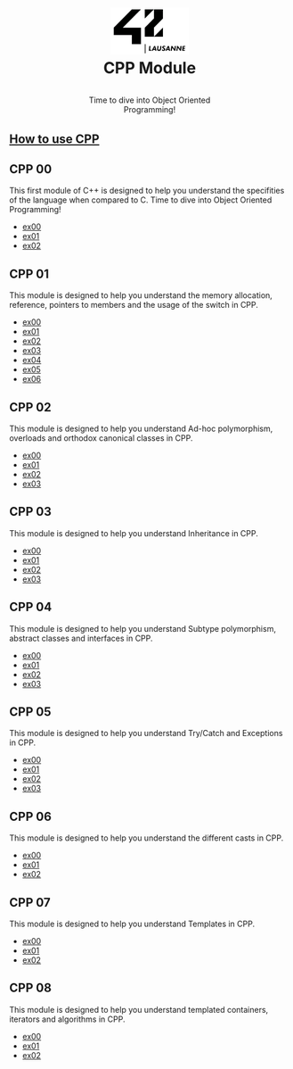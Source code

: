 <h1 align="center">
    <img alt="42Lausanne" title="42Lausanne" src="https://github.com/MarJC5/42/blob/main/42_logo.svg" width="140"> </br>
    CPP Module
    <h4 align="center" style="width: 50%; margin: 2rem auto; font-weight: normal;"> 
    Time to dive into Object Oriented Programming!
    </h4>
</h1>

## [How to use CPP](./doc/Summary.md)

## CPP 00

This first module of C++ is designed to help you understand the specifities of the language when compared to C. Time to dive into Object Oriented Programming!

- [ex00](./CPP_00/ex00/)
- [ex01](./CPP_00/ex01/)
- [ex02](./CPP_00/ex02/)

## CPP 01

This module is designed to help you understand the memory allocation, reference, pointers to members and the usage of the switch in CPP.

- [ex00](./CPP_01/ex00/)
- [ex01](./CPP_01/ex01/)
- [ex02](./CPP_01/ex02/)
- [ex03](./CPP_01/ex03/)
- [ex04](./CPP_01/ex04/)
- [ex05](./CPP_01/ex05/)
- [ex06](./CPP_01/ex06/)

## CPP 02

This module is designed to help you understand Ad-hoc polymorphism, overloads and orthodox canonical classes in CPP.

- [ex00](./CPP_02/ex00/)
- [ex01](./CPP_02/ex01/)
- [ex02](./CPP_02/ex02/)
- [ex03](./CPP_02/ex03/)

## CPP 03

This module is designed to help you understand Inheritance in CPP.

- [ex00](./CPP_03/ex00/)
- [ex01](./CPP_03/ex01/)
- [ex02](./CPP_03/ex02/)
- [ex03](./CPP_03/ex03/)

## CPP 04

This module is designed to help you understand Subtype polymorphism, abstract classes and interfaces in CPP.

- [ex00](./CPP_04/ex00/)
- [ex01](./CPP_04/ex01/)
- [ex02](./CPP_04/ex02/)
- [ex03](./CPP_04/ex03/)

## CPP 05

This module is designed to help you understand Try/Catch and Exceptions in CPP.

- [ex00](./CPP_05/ex00/)
- [ex01](./CPP_05/ex01/)
- [ex02](./CPP_05/ex02/)
- [ex03](./CPP_05/ex03/)

## CPP 06

This module is designed to help you understand the different casts in CPP.

- [ex00](./CPP_06/ex00/)
- [ex01](./CPP_06/ex01/)
- [ex02](./CPP_06/ex02/)

## CPP 07

This module is designed to help you understand Templates in CPP.

- [ex00](./CPP_07/ex00/)
- [ex01](./CPP_07/ex01/)
- [ex02](./CPP_07/ex02/)

## CPP 08

This module is designed to help you understand templated containers, iterators and algorithms in CPP.

- [ex00](./CPP_08/ex00/)
- [ex01](./CPP_08/ex01/)
- [ex02](./CPP_08/ex02/)
